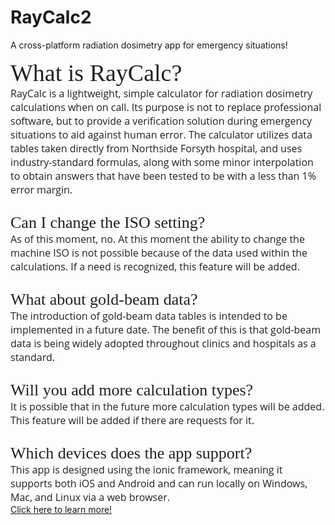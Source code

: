 # RayCalc2
<p>A cross-platform radiation dosimetry app for emergency situations!</p>

<p style="margin-top:0in;margin-right:0in;margin-bottom:.0001pt;margin-left:0in;line-height:normal;font-size:15px;font-family:&quot;Calibri&quot;,sans-serif;vertical-align:top;"><span style="font-size:38px;font-family:&quot;Times New Roman&quot;,serif;color:#212121;">What is RayCalc?</span></p>
<p style="margin-top:0in;margin-right:0in;margin-bottom:.0001pt;margin-left:0in;line-height:normal;font-size:15px;font-family:&quot;Calibri&quot;,sans-serif;vertical-align:top;"><span style="font-size:16px;font-family:&quot;Open Sans&quot;,sans-serif;color:#212121;">RayCalc is a lightweight, simple calculator for radiation dosimetry calculations when on call. Its purpose is not to replace professional software, but to provide a verification solution during emergency situations to aid against human error. The calculator utilizes data tables taken directly from Northside Forsyth hospital, and uses industry-standard formulas, along with some minor interpolation to obtain answers that have been tested to be with a less than 1% error margin.</span></p>
<p style="margin-top:0in;margin-right:0in;margin-bottom:.0001pt;margin-left:0in;line-height:normal;font-size:15px;font-family:&quot;Calibri&quot;,sans-serif;text-align:center;vertical-align:middle;"><strong><span style="font-size:24px;font-family:&quot;Times New Roman&quot;,serif;color:#212121;">&nbsp;</span></strong></p>
<p style="margin-top:0in;margin-right:0in;margin-bottom:.0001pt;margin-left:0in;line-height:normal;font-size:15px;font-family:&quot;Calibri&quot;,sans-serif;vertical-align:top;"><span style="font-size:26px;font-family:&quot;Times New Roman&quot;,serif;color:#212121;">Can I change the ISO setting?</span></p>
<p style="margin-top:0in;margin-right:0in;margin-bottom:.0001pt;margin-left:0in;line-height:normal;font-size:15px;font-family:&quot;Calibri&quot;,sans-serif;vertical-align:top;"><span style="font-size:16px;font-family:&quot;Open Sans&quot;,sans-serif;color:#212121;">As of this moment, no. At this moment the ability to change the machine ISO is not possible because of the data used within the calculations. If a need is recognized, this feature will be added.</span></p>
<p style="margin-top:0in;margin-right:0in;margin-bottom:.0001pt;margin-left:0in;line-height:normal;font-size:15px;font-family:&quot;Calibri&quot;,sans-serif;text-align:center;vertical-align:middle;"><strong><span style="font-size:24px;font-family:&quot;Times New Roman&quot;,serif;color:#212121;">&nbsp;</span></strong></p>
<p style="margin-top:0in;margin-right:0in;margin-bottom:.0001pt;margin-left:0in;line-height:normal;font-size:15px;font-family:&quot;Calibri&quot;,sans-serif;vertical-align:top;"><span style="font-size:26px;font-family:&quot;Times New Roman&quot;,serif;color:#212121;">What about gold-beam data?</span></p>
<p style="margin-top:0in;margin-right:0in;margin-bottom:.0001pt;margin-left:0in;line-height:normal;font-size:15px;font-family:&quot;Calibri&quot;,sans-serif;vertical-align:top;"><span style="font-size:16px;font-family:&quot;Open Sans&quot;,sans-serif;color:#212121;">The introduction of gold-beam data tables is intended to be implemented in a future date. The benefit of this is that gold-beam data is being widely adopted throughout clinics and hospitals as a standard.&nbsp;</span></p>
<p style="margin-top:0in;margin-right:0in;margin-bottom:.0001pt;margin-left:0in;line-height:normal;font-size:15px;font-family:&quot;Calibri&quot;,sans-serif;text-align:center;vertical-align:middle;"><strong><span style="font-size:24px;font-family:&quot;Times New Roman&quot;,serif;color:#212121;">&nbsp;</span></strong></p>
<p style="margin-top:0in;margin-right:0in;margin-bottom:.0001pt;margin-left:0in;line-height:normal;font-size:15px;font-family:&quot;Calibri&quot;,sans-serif;vertical-align:top;"><span style="font-size:26px;font-family:&quot;Times New Roman&quot;,serif;color:#212121;">Will you add more calculation types?</span></p>
<p style="margin-top:0in;margin-right:0in;margin-bottom:.0001pt;margin-left:0in;line-height:normal;font-size:15px;font-family:&quot;Calibri&quot;,sans-serif;vertical-align:top;"><span style="font-size:16px;font-family:&quot;Open Sans&quot;,sans-serif;color:#212121;">It is possible that in the future more calculation types will be added. This feature will be added if there are requests for it.</span></p>
<p style="margin-top:0in;margin-right:0in;margin-bottom:.0001pt;margin-left:0in;line-height:normal;font-size:15px;font-family:&quot;Calibri&quot;,sans-serif;text-align:center;vertical-align:middle;"><strong><span style="font-size:24px;font-family:&quot;Times New Roman&quot;,serif;color:#212121;">&nbsp;</span></strong></p>
<p style="margin-top:0in;margin-right:0in;margin-bottom:.0001pt;margin-left:0in;line-height:normal;font-size:15px;font-family:&quot;Calibri&quot;,sans-serif;vertical-align:top;"><span style="font-size:26px;font-family:&quot;Times New Roman&quot;,serif;color:#212121;">Which devices does the app support?</span></p>
<p style="margin-top:0in;margin-right:0in;margin-bottom:.0001pt;margin-left:0in;line-height:normal;font-size:15px;font-family:&quot;Calibri&quot;,sans-serif;vertical-align:top;"><span style="font-size:16px;font-family:&quot;Open Sans&quot;,sans-serif;color:#212121;">This app is designed using the ionic framework, meaning it supports both iOS and Android and can run locally on Windows, Mac, and Linux via a web browser.</span></p>
<a href="https://sites.google.com/view/raycalc/home">Click here to learn more!</a>

